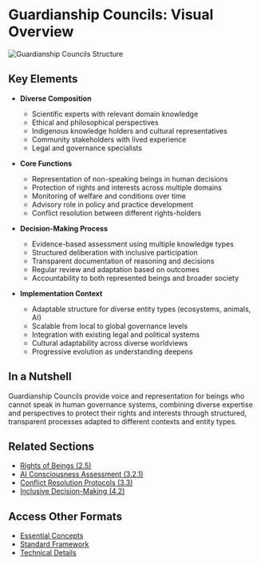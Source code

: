 # Guardianship Councils: Visual Overview

![Guardianship Councils Structure](/images/frameworks/global-ethics-and-rights-of-beings/guardianship-councils-en.svg)

## Key Elements

- **Diverse Composition**
  - Scientific experts with relevant domain knowledge
  - Ethical and philosophical perspectives
  - Indigenous knowledge holders and cultural representatives
  - Community stakeholders with lived experience
  - Legal and governance specialists

- **Core Functions**
  - Representation of non-speaking beings in human decisions
  - Protection of rights and interests across multiple domains
  - Monitoring of welfare and conditions over time
  - Advisory role in policy and practice development
  - Conflict resolution between different rights-holders

- **Decision-Making Process**
  - Evidence-based assessment using multiple knowledge types
  - Structured deliberation with inclusive participation
  - Transparent documentation of reasoning and decisions
  - Regular review and adaptation based on outcomes
  - Accountability to both represented beings and broader society

- **Implementation Context**
  - Adaptable structure for diverse entity types (ecosystems, animals, AI)
  - Scalable from local to global governance levels
  - Integration with existing legal and political systems
  - Cultural adaptability across diverse worldviews
  - Progressive evolution as understanding deepens

## In a Nutshell

Guardianship Councils provide voice and representation for beings who cannot speak in human governance systems, combining diverse expertise and perspectives to protect their rights and interests through structured, transparent processes adapted to different contexts and entity types.

## Related Sections
- [Rights of Beings (2.5)](/frameworks/global-ethics-and-rights-of-beings/visual/2.5-rights-of-beings)
- [AI Consciousness Assessment (3.2.1)](/frameworks/global-ethics-and-rights-of-beings/visual/3.2.1-ai-consciousness)
- [Conflict Resolution Protocols (3.3)](/frameworks/global-ethics-and-rights-of-beings/visual/3.3-conflict-resolution)
- [Inclusive Decision-Making (4.2)](/frameworks/global-ethics-and-rights-of-beings/visual/4.2-inclusive-decision-making)

## Access Other Formats
- [Essential Concepts](/frameworks/global-ethics-and-rights-of-beings/essential/4.4-guardianship-councils)
- [Standard Framework](/frameworks/global-ethics-and-rights-of-beings/standard/4.4-guardianship-councils)
- [Technical Details](/frameworks/global-ethics-and-rights-of-beings/technical/4.4-guardianship-councils)
